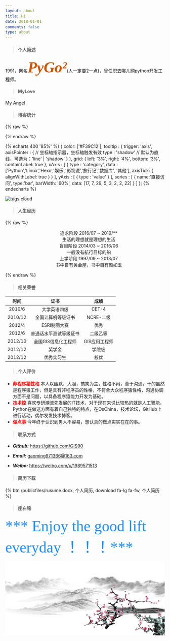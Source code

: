 ```yaml
---
layout: about
title: Hi
date: 2018-01-01
comments: false
type: about
---
```

> #### 个人简述

1991，网名<font color=#D35400 size=7 face="黑体">***PyGo²***</font>(人一定要2一点)，曾任职去哪儿网python开发工程师。

> #### MyLove

<a href="../love/index.html" target="view_window">My Angel</a>


> #### 博客统计

{% raw %}
<script src="/publicfiles/echarts.min.js"></script>
{% endraw %}

{% echarts 400 '85%' %}
{
    color: ['#F39C12'],
    tooltip : {
        trigger: 'axis',
        axisPointer : {            // 坐标轴指示器，坐标轴触发有效
            type : 'shadow'        // 默认为直线，可选为：'line' | 'shadow'
        }
    },
    grid: {
        left: '3%',
        right: '4%',
        bottom: '3%',
        containLabel: true
    },
    xAxis : [
        {
            type : 'category',
            data : ['Python','Linux','Hexo','娱乐','影视说','旅行记','数据库', '其他'],
            axisTick: {
                alignWithLabel: true
            }
        }
    ],
    yAxis : [
        {
            type : 'value'
        }
    ],
    series : [
        {
            name:'直接访问',
            type:'bar',
            barWidth: '60%',
            data: [17, 7, 29, 5, 3, 2, 2, 22]
        }
    ]
};
{% endecharts %}

<img src="/images/blog_tags.jpg"  alt="tags cloud" width="88%"/>

> #### 人生经历

{% raw %}

<ul class="timeline" style="text-align:center;">
    <!-- Item 1 -->
    <li style="list-style:none;">
        <div class="direction-r">
            <div class="flag-wrapper">
                <span class="flag">追求阶段</span>
                <span class="time-wrapper"><span class="time">2016/07 ~ 2019/**</span></span>
            </div>
            <div class="desc">生活的理想就是理想的生活</div>
        </div>
    </li>
    <!-- Item 2 -->
    <li style="list-style:none;">
        <div class="direction-l">
            <div class="flag-wrapper">
                <span class="flag">盲目阶段</span>
                <span class="time-wrapper"><span class="time">2014/03 ~ 2016/06</span></span>
            </div>
            <div class="desc">一艘没有航行目标的船</div>
        </div>
    </li>
    <!-- Item 3 -->
    <li style="list-style:none;">
        <div class="direction-r">
            <div class="flag-wrapper">
                <span class="flag">上学阶段</span>
                <span class="time-wrapper"><span class="time">1997/09 ~ 2013/07</span></span>
            </div>
            <div class="desc">书中自有黄金屋，书中自有颜如玉</div>
        </div>
    </li>
</ul>

{% endraw %}

> #### 相关荣誉

| 时间 | 证书 | 成绩 |
| :------: | :------: | :------: |
|   2010/6   |    大学英语四级    |  CET-4   |
|   2010/12   |    全国计算机等级证书    |     NCRE-二级   |
|   2012/4   |    ESRI制图大赛    |   优秀   |
|   2012/6    |    普通话水平测试等级证书    |   二级乙等    |
|   2012/10   |    全国GIS信息化工程师    |   GIS应用工程师    |
|   2012/12   |    奖学金    |   学院级   |
|   2012/12   |    优秀实习生    |   校优    |

> #### 个人评价

- <font color="red">**非程序猿性格**</font>
本人以幽默，大胆，搞笑为主，性格不闷，善于沟通，干的虽然是程序猿工作，但是具有非程序员的性格，不符合大众程序猿性格，沟通协调方面不是问题，以具备程序猿能力开发为基础。
- <font color="red">**技术控**</font>
喜欢专研潮流先发展的IT技术，对于现在来说比较热的就是人工智能，Python在做这方面有着自己独特的特点，在OsChina，技术论坛，GitHub上进行活动，偶尔发发技术博客。
- <font color="red">**做点事**</font>
今年终于认识到男人不容易，想认真的做点实实在在的事。

> #### 联系方式

* ***Github:*** https://github.com/GIS90

* ***Email:*** gaoming971366@163.com

* ***Weibo:*** https://weibo.com/u/1989571513

> #### 简历下载

{% btn /publicfiles/rusume.docx, 个人简历, download fa-lg fa-fw, 个人简历 %}

> #### 座右铭

<font color=#1E90FF size=7 face="黑体">*** Enjoy the good lift everyday ！！！***</font>

![](life.jpg)
